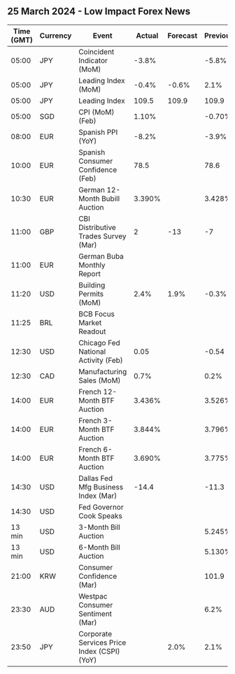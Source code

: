 ## 25 March 2024 - Low Impact Forex News

| Time (GMT) | Currency | Event | Actual | Forecast | Previous |
|------|----------|-------|--------|----------|----------|
| 05:00 | JPY | Coincident Indicator (MoM) | -3.8% |  | -5.8% |
| 05:00 | JPY | Leading Index (MoM) | -0.4% | -0.6% | 2.1% |
| 05:00 | JPY | Leading Index | 109.5 | 109.9 | 109.9 |
| 05:00 | SGD | CPI (MoM) (Feb) | 1.10% |  | -0.70% |
| 08:00 | EUR | Spanish PPI (YoY) | -8.2% |  | -3.9% |
| 10:00 | EUR | Spanish Consumer Confidence (Feb) | 78.5 |  | 78.6 |
| 10:30 | EUR | German 12-Month Bubill Auction | 3.390% |  | 3.428% |
| 11:00 | GBP | CBI Distributive Trades Survey (Mar) | 2 | -13 | -7 |
| 11:00 | EUR | German Buba Monthly Report |  |  |  |
| 11:20 | USD | Building Permits (MoM) | 2.4% | 1.9% | -0.3% |
| 11:25 | BRL | BCB Focus Market Readout |  |  |  |
| 12:30 | USD | Chicago Fed National Activity (Feb) | 0.05 |  | -0.54 |
| 12:30 | CAD | Manufacturing Sales (MoM) | 0.7% |  | 0.2% |
| 14:00 | EUR | French 12-Month BTF Auction | 3.436% |  | 3.526% |
| 14:00 | EUR | French 3-Month BTF Auction | 3.844% |  | 3.796% |
| 14:00 | EUR | French 6-Month BTF Auction | 3.690% |  | 3.775% |
| 14:30 | USD | Dallas Fed Mfg Business Index (Mar) | -14.4 |  | -11.3 |
| 14:30 | USD | Fed Governor Cook Speaks |  |  |  |
| 13 min | USD | 3-Month Bill Auction |  |  | 5.245% |
| 13 min | USD | 6-Month Bill Auction |  |  | 5.130% |
| 21:00 | KRW | Consumer Confidence (Mar) |  |  | 101.9 |
| 23:30 | AUD | Westpac Consumer Sentiment (Mar) |  |  | 6.2% |
| 23:50 | JPY | Corporate Services Price Index (CSPI) (YoY) |  | 2.0% | 2.1% |
